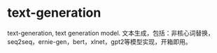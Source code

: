 # text-generation
text-generation, text generation model. 文本生成，包括：非核心词替换，seq2seq，ernie-gen，bert，xlnet，gpt2等模型实现，开箱即用。
